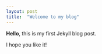 ```yaml
---
layout: post
title:  "Welcome to my blog"
---
```

**Hello**, this is my first Jekyll blog post.

I hope you like it!
